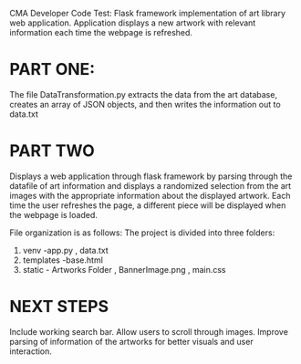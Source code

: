 
CMA Developer Code Test:
Flask framework implementation of art library web application. 
Application displays a new artwork with relevant information each time the webpage is refreshed. 

# PART ONE:
 The file DataTransformation.py extracts the data from the art database, creates an array of JSON objects, and then writes the information out to data.txt
 
# PART TWO
Displays a web application through flask framework by parsing through the datafile of art information and displays a randomized selection from the art images with the appropriate information about the displayed artwork. Each time the user refreshes the page, a different piece will be displayed when the webpage is loaded. 

File organization is as follows: The project is divided into three folders: 
  1. venv
    -app.py
    , data.txt
  2. templates
    -base.html
  3. static
    - Artworks Folder
    , BannerImage.png
    , main.css
  
 # NEXT STEPS
 Include working search bar. Allow users to scroll through images. Improve parsing of information of the artworks for better visuals and user interaction. 
 
